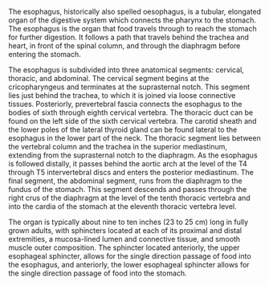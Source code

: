 The esophagus, historically also spelled oesophagus, is a tubular, elongated organ of the digestive system which connects the pharynx to the stomach. The esophagus is the organ that food travels through to reach the stomach for further digestion. It follows a path that travels behind the trachea and heart, in front of the spinal column, and through the diaphragm before entering the stomach.

The esophagus is subdivided into three anatomical segments: cervical, thoracic, and abdominal. The cervical segment begins at the cricopharyngeus and terminates at the suprasternal notch. This segment lies just behind the trachea, to which it is joined via loose connective tissues. Posteriorly, prevertebral fascia connects the esophagus to the bodies of sixth through eighth cervical vertebra. The thoracic duct can be found on the left side of the sixth cervical vertebra. The carotid sheath and the lower poles of the lateral thyroid gland can be found lateral to the esophagus in the lower part of the neck. The thoracic segment lies between the vertebral column and the trachea in the superior mediastinum, extending from the suprasternal notch to the diaphragm. As the esophagus is followed distally, it passes behind the aortic arch at the level of the T4 through T5 intervertebral discs and enters the posterior mediastinum. The final segment, the abdominal segment, runs from the diaphragm to the fundus of the stomach. This segment descends and passes through the right crus of the diaphragm at the level of the tenth thoracic vertebra and into the cardia of the stomach at the eleventh thoracic vertebra level.

The organ is typically about nine to ten inches (23 to 25 cm) long in fully grown adults, with sphincters located at each of its proximal and distal extremities, a mucosa-lined lumen and connective tissue, and smooth muscle outer composition. The sphincter located anteriorly, the upper esophageal sphincter, allows for the single direction passage of food into the esophagus, and anteriorly, the lower esophageal sphincter allows for the single direction passage of food into the stomach.